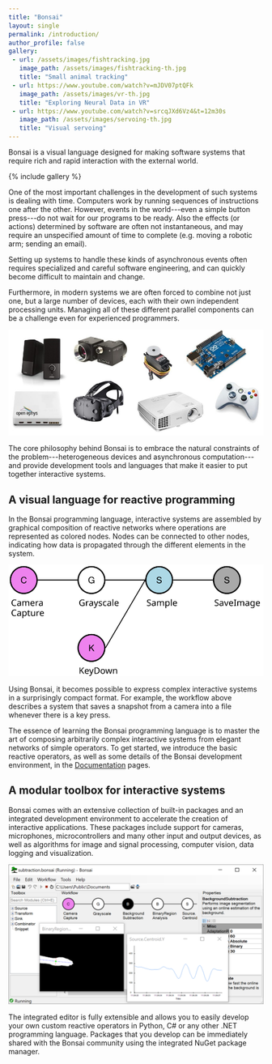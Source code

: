 ```yaml
---
title: "Bonsai"
layout: single
permalink: /introduction/
author_profile: false
gallery:
 - url: /assets/images/fishtracking.jpg
   image_path: /assets/images/fishtracking-th.jpg
   title: "Small animal tracking"
 - url: https://www.youtube.com/watch?v=mJDV07ptQFk
   image_path: /assets/images/vr-th.jpg
   title: "Exploring Neural Data in VR"
 - url: https://www.youtube.com/watch?v=srcqJXd6Vz4&t=12m30s
   image_path: /assets/images/servoing-th.jpg
   title: "Visual servoing"
---
```


Bonsai is a visual language designed for making software systems that require rich and rapid interaction with the external world.

{% include gallery %}

One of the most important challenges in the development of such systems is dealing with time. Computers work by running sequences of instructions one after the other. However, events in the world---even a simple button press---do not wait for our programs to be ready. Also the effects (or actions) determined by software are often not instantaneous, and may require an unspecified amount of time to complete (e.g. moving a robotic arm; sending an email).

Setting up systems to handle these kinds of asynchronous events often requires specialized and careful software engineering, and can quickly become difficult to maintain and change.

Furthermore, in modern systems we are often forced to combine not just one, but a large number of devices, each with their own independent processing units. Managing all of these different parallel components can be a challenge even for experienced programmers.

![Devices used in interactive systems](/assets/images/devices.jpg)

The core philosophy behind Bonsai is to embrace the natural constraints of the problem---heterogeneous devices and asynchronous computation---and provide development tools and languages that make it easier to put together interactive systems.

## A visual language for reactive programming

In the Bonsai programming language, interactive systems are assembled by graphical composition of reactive networks where operations are represented as colored nodes. Nodes can be connected to other nodes, indicating how data is propagated through the different elements in the system.

![Example workflow](/assets/images/sampleframe.svg)

Using Bonsai, it becomes possible to express complex interactive systems in a surprisingly compact format. For example, the workflow above describes a system that saves a snapshot from a camera into a file whenever there is a key press.

The essence of learning the Bonsai programming language is to master the art of composing arbitrarily complex interactive systems from elegant networks of simple operators. To get started, we introduce the basic reactive operators, as well as some details of the Bonsai development environment, in the [Documentation](/docs/installation/) pages.

## A modular toolbox for interactive systems

Bonsai comes with an extensive collection of built-in packages and an integrated development environment to accelerate the creation of interactive applications. These packages include support for cameras, microphones, microcontrollers and many other input and output devices, as well as algorithms for image and signal processing, computer vision, data logging and visualization.

![Object tracking example](/assets/images/subtraction.png)

The integrated editor is fully extensible and allows you to easily develop your own custom reactive operators in Python, C# or any other .NET programming language. Packages that you develop can be immediately shared with the Bonsai community using the integrated NuGet package manager.
